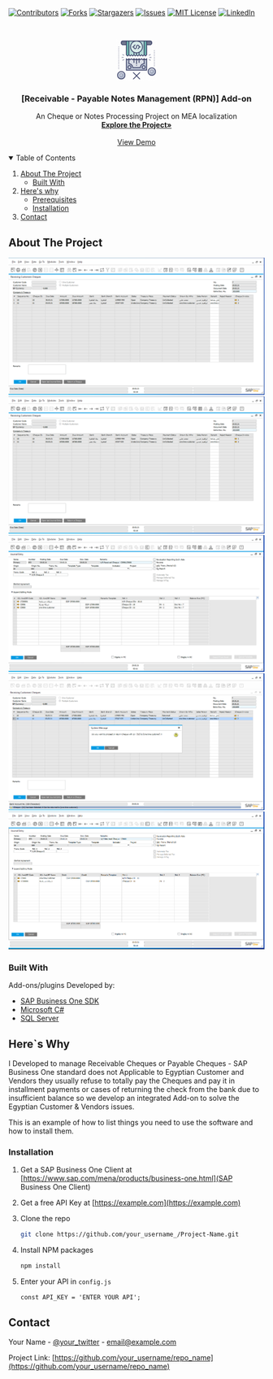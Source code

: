 [![Contributors][contributors-shield]][contributors-url]
[![Forks][forks-shield]][forks-url]
[![Stargazers][stars-shield]][stars-url]
[![Issues][issues-shield]][issues-url]
[![MIT License][license-shield]][license-url] 
[![LinkedIn][linkedin-shield]][linkedin-url]



<!-- PROJECT LOGO -->
<br />
<p align="center">
  <a href="https://github.com/Aboalia/NRPM">
    <img src="images/logo.png" alt="Logo" width="80" height="80">
  </a>

  <h3 align="center">[Receivable - Payable Notes Management (RPN)] Add-on</h3>

  <p align="center">
    An Cheque or Notes Processing Project on MEA localization 
    <br />
    <a href="https://github.com/Aboalia/NRPM"><strong>Explore the Project»</strong></a>
    <br />
    <br />
    <a href="https://github.com/Aboalia/NRPM">View Demo</a>
  </p>
</p>



<!-- TABLE OF CONTENTS -->
<details open="open">
  <summary>Table of Contents</summary>
  <ol>
    <li>
      <a href="#about-the-project">About The Project</a>
      <ul>
        <li><a href="#built-with">Built With</a></li>
      </ul>
    </li>
    <li>
      <a href="#getting-started">Here's why</a>
      <ul>
        <li><a href="#prerequisites">Prerequisites</a></li>
        <li><a href="#installation">Installation</a></li>
      </ul>
    </li>
    <li><a href="#contact">Contact</a></li>
  </ol>
</details>



<!-- ABOUT THE PROJECT -->
## About The Project
[![Receiving Cheques][product-screenshot01]]()
[![Receiving Cheques][product-screenshot01]]()
[![Receiving Cheques][product-screenshot02]]()
[![Receiving Cheques][product-screenshot03]]()
[![Receiving Cheques][product-screenshot04]]()



### Built With

Add-ons/plugins Developed by:
* [SAP Business One SDK](https://www.sap.com/mena/products/business-one.html)
* [Microsoft C#](https://dotnet.microsoft.com/learn/csharp)
* [SQL Server](https://www.microsoft.com/en-us/sql-server/sql-server-2019)



<!-- GETTING STARTED -->
## Here`s Why

I Developed to manage Receivable Cheques or Payable Cheques - SAP Business One standard does not Applicable to Egyptian Customer and Vendors they usually refuse to totally pay the Cheques and pay it in installment payments or cases of returning the check from the bank due to insufficient balance so we develop an integrated Add-on to solve the Egyptian Customer & Vendors issues.


This is an example of how to list things you need to use the software and how to install them.

### Installation
1. Get a SAP Business One Client at [https://www.sap.com/mena/products/business-one.html](SAP Business One Client)
 
1. Get a free API Key at [https://example.com](https://example.com)
2. Clone the repo
   ```sh
   git clone https://github.com/your_username_/Project-Name.git
   ```
3. Install NPM packages
   ```sh
   npm install
   ```
4. Enter your API in `config.js`
   ```JS
   const API_KEY = 'ENTER YOUR API';
   ```



<!-- CONTACT -->
## Contact

Your Name - [@your_twitter](https://twitter.com/your_username) - email@example.com

Project Link: [https://github.com/your_username/repo_name](https://github.com/your_username/repo_name)




<!-- MARKDOWN LINKS & IMAGES -->
<!-- https://www.markdownguide.org/basic-syntax/#reference-style-links -->
[contributors-shield]: https://img.shields.io/github/contributors/othneildrew/Best-README-Template.svg?style=for-the-badge
[contributors-url]: https://github.com/Aboalia/NRPM/network/members
[forks-shield]: https://img.shields.io/github/forks/othneildrew/Best-README-Template.svg?style=for-the-badge
[forks-url]: https://github.com/Aboalia/NRPM/network/members
[stars-shield]: https://img.shields.io/github/stars/othneildrew/Best-README-Template.svg?style=for-the-badge
[stars-url]: https://github.com/Aboalia/NRPM/stargazers
[issues-shield]: https://img.shields.io/github/issues/othneildrew/Best-README-Template.svg?style=for-the-badge
[issues-url]: https://github.com/Aboalia/NRPM/issues
[license-shield]: https://img.shields.io/github/license/othneildrew/Best-README-Template.svg?style=for-the-badge
[license-url]: https://github.com/Aboalia/NRPM/blob/master/LICENSE.txt
[linkedin-shield]: https://img.shields.io/badge/-LinkedIn-black.svg?style=for-the-badge&logo=linkedin&colorB=555
[linkedin-url]: https://www.linkedin.com/in/engabo3lia/
[product-screenshot01]: images/ScreenShot01.PNG
[product-screenshot02]: images/ScreenShot02.PNG
[product-screenshot03]: images/ScreenShot03.PNG
[product-screenshot04]: images/ScreenShot04.PNG


